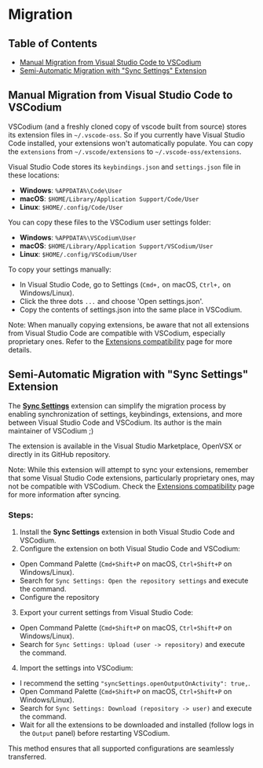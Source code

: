 <!-- order: 20 -->

# Migration

## Table of Contents

- [Manual Migration from Visual Studio Code to VSCodium](#manual-migration)
- [Semi-Automatic Migration with "Sync Settings" Extension](#semi-automatic-migration)

## <a id="manual-migration"></a>Manual Migration from Visual Studio Code to VSCodium

VSCodium (and a freshly cloned copy of vscode built from source) stores its extension files in `~/.vscode-oss`. So if you currently have Visual Studio Code installed, your extensions won't automatically populate. You can copy the `extensions` from `~/.vscode/extensions` to `~/.vscode-oss/extensions`.

Visual Studio Code stores its `keybindings.json` and `settings.json` file in these locations:

- __Windows__: `%APPDATA%\Code\User`
- __macOS__: `$HOME/Library/Application Support/Code/User`
- __Linux__: `$HOME/.config/Code/User`

You can copy these files to the VSCodium user settings folder:

- __Windows__: `%APPDATA%\VSCodium\User`
- __macOS__: `$HOME/Library/Application Support/VSCodium/User`
- __Linux__: `$HOME/.config/VSCodium/User`

To copy your settings manually:

- In Visual Studio Code, go to Settings (`Cmd+,` on macOS, `Ctrl+,` on Windows/Linux).
- Click the three dots `...` and choose 'Open settings.json'.
- Copy the contents of settings.json into the same place in VSCodium.

Note: When manually copying extensions, be aware that not all extensions from Visual Studio Code are compatible with VSCodium, especially proprietary ones. Refer to the [Extensions compatibility](https://github.com/VSCodium/vscodium/blob/master/docs/extensions-compatibility.md) page for more details.

## <a id="semi-automatic-migration"></a>Semi-Automatic Migration with "Sync Settings" Extension

The [**Sync Settings**](https://github.com/zokugun/vscode-sync-settings) extension can simplify the migration process by enabling synchronization of settings, keybindings, extensions, and more between Visual Studio Code and VSCodium. Its author is the main maintainer of VSCodium ;)

The extension is available in the Visual Studio Marketplace, OpenVSX or directly in its GitHub repository.

Note: While this extension will attempt to sync your extensions, remember that some Visual Studio Code extensions, particularly proprietary ones, may not be compatible with VSCodium. Check the [Extensions compatibility](https://github.com/VSCodium/vscodium/blob/master/docs/extensions-compatibility.md) page for more information after syncing.

### Steps:

1. Install the **Sync Settings** extension in both Visual Studio Code and VSCodium.
2. Configure the extension on both Visual Studio Code and VSCodium:
  - Open Command Palette (`Cmd+Shift+P` on macOS, `Ctrl+Shift+P` on Windows/Linux).
  - Search for `Sync Settings: Open the repository settings` and execute the command.
  - Configure the repository
3. Export your current settings from Visual Studio Code:
  - Open Command Palette (`Cmd+Shift+P` on macOS, `Ctrl+Shift+P` on Windows/Linux).
  - Search for `Sync Settings: Upload (user -> repository)` and execute the command.
4. Import the settings into VSCodium:
  - I recommend the setting `"syncSettings.openOutputOnActivity": true,`.
  - Open Command Palette (`Cmd+Shift+P` on macOS, `Ctrl+Shift+P` on Windows/Linux).
  - Search for `Sync Settings: Download (repository -> user)` and execute the command.
  - Wait for all the extensions to be downloaded and installed (follow logs in the `Output` panel) before restarting VSCodium.

This method ensures that all supported configurations are seamlessly transferred.

